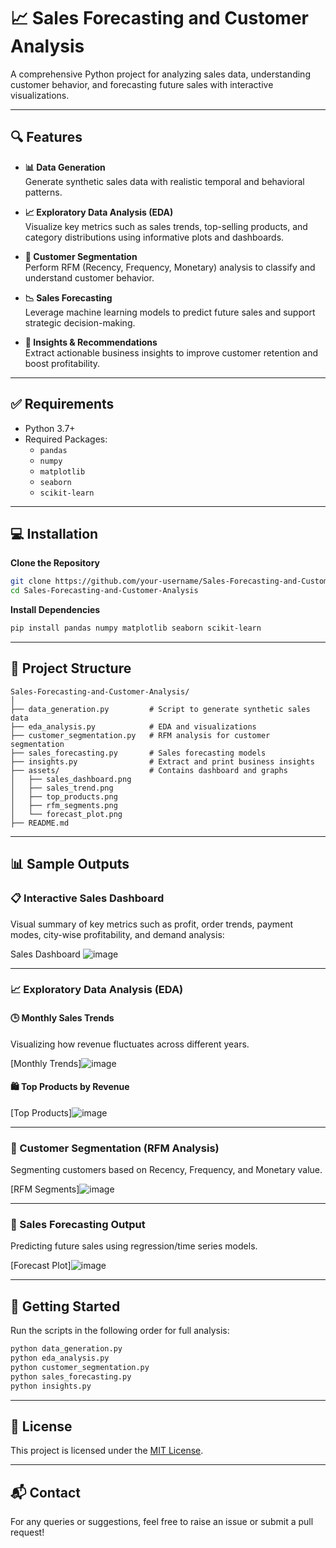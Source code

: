 
# 📈 Sales Forecasting and Customer Analysis

A comprehensive Python project for analyzing sales data, understanding customer behavior, and forecasting future sales with interactive visualizations.

---

## 🔍 Features

- **📊 Data Generation**  
  Generate synthetic sales data with realistic temporal and behavioral patterns.

- **📈 Exploratory Data Analysis (EDA)**  
  Visualize key metrics such as sales trends, top-selling products, and category distributions using informative plots and dashboards.

- **🧠 Customer Segmentation**  
  Perform RFM (Recency, Frequency, Monetary) analysis to classify and understand customer behavior.

- **📉 Sales Forecasting**  
  Leverage machine learning models to predict future sales and support strategic decision-making.

- **📌 Insights & Recommendations**  
  Extract actionable business insights to improve customer retention and boost profitability.

---

## ✅ Requirements

- Python 3.7+
- Required Packages:
  - `pandas`
  - `numpy`
  - `matplotlib`
  - `seaborn`
  - `scikit-learn`

---

## 💻 Installation

**Clone the Repository**

```bash
git clone https://github.com/your-username/Sales-Forecasting-and-Customer-Analysis.git
cd Sales-Forecasting-and-Customer-Analysis
````

**Install Dependencies**

```bash
pip install pandas numpy matplotlib seaborn scikit-learn
```

---

## 📁 Project Structure

```
Sales-Forecasting-and-Customer-Analysis/
│
├── data_generation.py         # Script to generate synthetic sales data
├── eda_analysis.py            # EDA and visualizations
├── customer_segmentation.py   # RFM analysis for customer segmentation
├── sales_forecasting.py       # Sales forecasting models
├── insights.py                # Extract and print business insights
├── assets/                    # Contains dashboard and graphs
│   ├── sales_dashboard.png
│   ├── sales_trend.png
│   ├── top_products.png
│   ├── rfm_segments.png
│   └── forecast_plot.png
├── README.md
```

---

## 📊 Sample Outputs

### 📋 Interactive Sales Dashboard

Visual summary of key metrics such as profit, order trends, payment modes, city-wise profitability, and demand analysis:

Sales Dashboard ![image](https://github.com/user-attachments/assets/7a329308-a4f0-495a-ac11-691d3f04debc)



---

### 📈 Exploratory Data Analysis (EDA)

#### 🕒 Monthly Sales Trends

Visualizing how revenue fluctuates across different years.

[Monthly Trends]![image](https://github.com/user-attachments/assets/0642e37c-1c62-4ae3-99b6-a4df0082fede)


#### 🛍️ Top Products by Revenue

[Top Products]![image](https://github.com/user-attachments/assets/948665f0-ce11-4551-989f-b014d0085d6e)


---

### 🧩 Customer Segmentation (RFM Analysis)

Segmenting customers based on Recency, Frequency, and Monetary value.

[RFM Segments]![image](https://github.com/user-attachments/assets/4c733de7-acf2-48d1-8c44-d9a0734ddb8e)


---

### 🔮 Sales Forecasting Output

Predicting future sales using regression/time series models.

[Forecast Plot]![image](https://github.com/user-attachments/assets/09865811-2be4-4541-a4a4-4047f1c4b49a)


---

## 🚀 Getting Started

Run the scripts in the following order for full analysis:

```bash
python data_generation.py
python eda_analysis.py
python customer_segmentation.py
python sales_forecasting.py
python insights.py
```

---

## 📌 License

This project is licensed under the [MIT License](LICENSE).

---

## 📬 Contact

For any queries or suggestions, feel free to raise an issue or submit a pull request!




